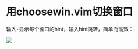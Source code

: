 # 用choosewin.vim切换窗口


输入`-`显示每个窗口的hint，输入hint跳转，简单而高效：

![](https://wx4.sinaimg.cn/large/006tNbRwly1fwvwyakdmzj30or0gan0m.jpg)


